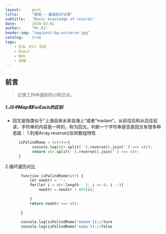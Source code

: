 ```yaml
---
layout:     post
title:      "随笔---基础知识记录"
subtitle:   "Basic knowledge of records"
date:       2020-03-01
author:     "Mr.Xi"
header-img: "img/post-bg-universe.jpg"
catalog:    true
tags:
    - ES6、ES7、ES8
    - React 
    - Web 
    - 前端 
---
```


## 前言

>记录工作中遇到的小知识点。

##### 1.JS中Map和ForEach的区别
 * 回文是指类似于“上海自来水来自海上”或者“madam”，从前往后和从后往前读，字符串的内容是一样的，称为回文。判断一个字符串是否是回文有很多种思路：
 1.利用Array.reverse()反转数组特性
 ```python
       isPalindRome = (str)=>{
             console.log(str.split('').reverse().join('') === str);
             return str.split('').reverse().join('') === str;
       }
   ```  
 2.循环遍历对比
 ```python
        function isPalindRome(str) {
            let newStr = '';
            for(let i = str.length - 1; i >= 0; i --){
                newStr = newStr + str[i];
        
            }
            return newStr === str;
        
        }
        
        console.log(isPalindRome('madam'));//ture
        console.log(isPalindRome('mada'));//false
  ```  
 
